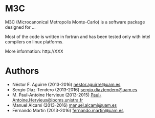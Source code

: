 # M3C
M3C (Microcanonical Metropolis Monte-Carlo) is a software package designed for ...

Most of the code is written in fortran and has been tested only with intel compilers on linux platforms.

More information: http://XXX

# Authors
* Néstor F. Aguirre (2013-2016)
  nestor.aguirre@uam.es
* Sergio Díaz-Tendero (2013-2016)
  sergio.diaztendero@uam.es
* M. Paul-Antoine Hervieux (2013-2015)
  Paul-Antoine.Hervieux@ipcms.unistra.fr
* Manuel Alcamí (2013-2016)
  manuel.alcami@uam.es
* Fernando Martín (2013-2016)
  fernando.martin@uam.es
